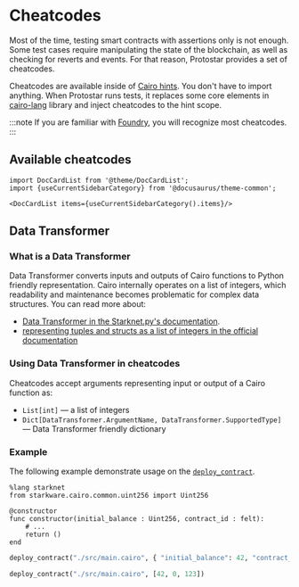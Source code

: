 # Cheatcodes

Most of the time, testing smart contracts with assertions only is not enough.
Some test cases require manipulating the state of the blockchain, as well as checking for reverts and events.
For that reason, Protostar provides a set of cheatcodes.

Cheatcodes are available inside of [Cairo hints](https://www.cairo-lang.org/docs/hello_cairo/program_input.html#hints).
You don't have to import anything.
When Protostar runs tests, it replaces some core elements in [cairo-lang](https://pypi.org/project/cairo-lang/) library and inject cheatcodes to the hint scope.

:::note
If you are familiar with [Foundry](https://book.getfoundry.sh/forge/cheatcodes.html), you will recognize most cheatcodes.
:::

## Available cheatcodes

```mdx-code-block
import DocCardList from '@theme/DocCardList';
import {useCurrentSidebarCategory} from '@docusaurus/theme-common';

<DocCardList items={useCurrentSidebarCategory().items}/>
```

## Data Transformer
### What is a Data Transformer
Data Transformer converts inputs and outputs of Cairo functions to Python friendly representation. Cairo internally operates on a list of integers, which readability and maintenance becomes problematic for complex data structures. You can read more about: 
- [Data Transformer in the Starknet.py's documentation](https://starknetpy.readthedocs.io/en/latest/guide.html?highlight=Data%20transformer#data-transformation).
- [representing tuples and structs as a list of integers in the official documentation](https://www.cairo-lang.org/docs/hello_starknet/more_features.html#passing-tuples-and-structs-in-calldata)

### Using Data Transformer in cheatcodes
Cheatcodes accept arguments representing input or output of a Cairo function as:
- `List[int]` — a list of integers
- `Dict[DataTransformer.ArgumentName, DataTransformer.SupportedType]` — Data Transformer friendly dictionary

### Example
The following example demonstrate usage on the [`deploy_contract`](04-deploy-contract.md).

```cairo title="./src/main.cairo"
%lang starknet
from starkware.cairo.common.uint256 import Uint256

@constructor
func constructor(initial_balance : Uint256, contract_id : felt):
    # ...
    return ()
end
```


```python title="Passing constructor data as a dictionary"
deploy_contract("./src/main.cairo", { "initial_balance": 42, "contract_id": 123 })
```

```python title="Passing constructor data as a list of integers"
deploy_contract("./src/main.cairo", [42, 0, 123])
```
